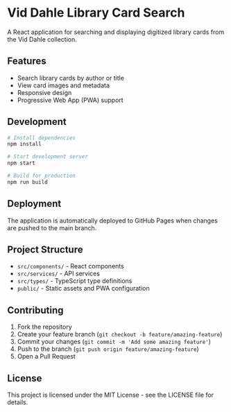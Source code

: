 # Vid Dahle Library Card Search

A React application for searching and displaying digitized library cards from the Vid Dahle collection.

## Features

- Search library cards by author or title
- View card images and metadata
- Responsive design
- Progressive Web App (PWA) support

## Development

```bash
# Install dependencies
npm install

# Start development server
npm start

# Build for production
npm run build
```

## Deployment

The application is automatically deployed to GitHub Pages when changes are pushed to the main branch.

## Project Structure

- `src/components/` - React components
- `src/services/` - API services
- `src/types/` - TypeScript type definitions
- `public/` - Static assets and PWA configuration

## Contributing

1. Fork the repository
2. Create your feature branch (`git checkout -b feature/amazing-feature`)
3. Commit your changes (`git commit -m 'Add some amazing feature'`)
4. Push to the branch (`git push origin feature/amazing-feature`)
5. Open a Pull Request

## License

This project is licensed under the MIT License - see the LICENSE file for details.
